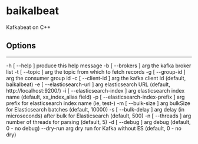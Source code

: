 # baikalbeat
Kafkabeat on C++

## Options
--------
  -h [ --help ]                         produce this help message
  -b [ --brokers ] arg                  the kafka broker list
  -t [ --topic ] arg                    the topic from which to fetch records
  -g [ --group-id ] arg                 the consumer group id
  -c [ --client-id ] arg                the kafka client id (default, 
                                        baikalbeat)
  -e [ --elasticsearch-url ] arg        elasticsearch URL (default, 
                                        http://localhost:9200/)
  -i [ --elasticsearch-index ] arg      elasticsearch index name (default, 
                                        xx_index_alias field)
  -p [ --elasticsearch-index-prefix ] arg
                                        prefix for elasticsearch index name 
                                        (ie, test-)
  -m [ --bulk-size ] arg                bulkSize for Elasticsearch batches 
                                        (default, 10000)
  -s [ --bulk-delay ] arg               delay (in microseconds) after bulk for 
                                        Elasticsearch (default, 500)
  -n [ --threads ] arg                  number of threads for parsing (default,
                                        5)
  -d [ --debug ] arg                    debug (default, 0 - no debug)
  --dry-run arg                         dry run for Kafka without ES (default, 
                                        0 - no dry)
